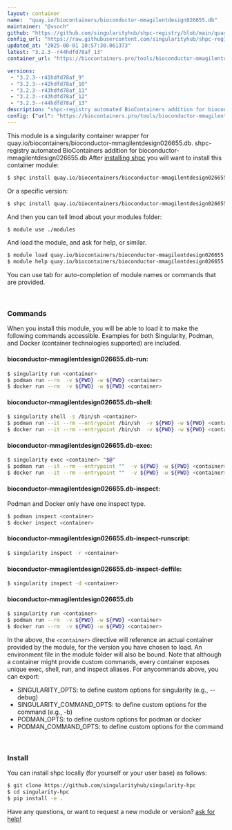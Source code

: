 ```yaml
---
layout: container
name:  "quay.io/biocontainers/bioconductor-mmagilentdesign026655.db"
maintainer: "@vsoch"
github: "https://github.com/singularityhub/shpc-registry/blob/main/quay.io/biocontainers/bioconductor-mmagilentdesign026655.db/container.yaml"
config_url: "https://raw.githubusercontent.com/singularityhub/shpc-registry/main/quay.io/biocontainers/bioconductor-mmagilentdesign026655.db/container.yaml"
updated_at: "2025-08-01 10:57:30.061373"
latest: "3.2.3--r44hdfd78af_13"
container_url: "https://biocontainers.pro/tools/bioconductor-mmagilentdesign026655.db"

versions:
 - "3.2.3--r41hdfd78af_9"
 - "3.2.3--r42hdfd78af_10"
 - "3.2.3--r43hdfd78af_11"
 - "3.2.3--r43hdfd78af_12"
 - "3.2.3--r44hdfd78af_13"
description: "shpc-registry automated BioContainers addition for bioconductor-mmagilentdesign026655.db"
config: {"url": "https://biocontainers.pro/tools/bioconductor-mmagilentdesign026655.db", "maintainer": "@vsoch", "description": "shpc-registry automated BioContainers addition for bioconductor-mmagilentdesign026655.db", "latest": {"3.2.3--r44hdfd78af_13": "sha256:ade14d90e9eb1dc26e0ab8cbf3a1848c857029d8dd947276f01879eb5c272316"}, "tags": {"3.2.3--r41hdfd78af_9": "sha256:0fb8fcca754866dd13b12867589a0ef5c1a915083d97e9480e43b83d302cee25", "3.2.3--r42hdfd78af_10": "sha256:b15bde943cec7f9907b40ee5746efa522551fa6c5c073c1b63aedefb0b8104e3", "3.2.3--r43hdfd78af_11": "sha256:dd3a959aa92b63f20b052f3afa2c12a1b22c7b297f89eb2c84714ac0aaea4fc2", "3.2.3--r43hdfd78af_12": "sha256:fd6eefebe61540d796bbb25a7b2cbaf06d021f981a8d1e61c7ba96221eeb0a11", "3.2.3--r44hdfd78af_13": "sha256:ade14d90e9eb1dc26e0ab8cbf3a1848c857029d8dd947276f01879eb5c272316"}, "docker": "quay.io/biocontainers/bioconductor-mmagilentdesign026655.db"}
---
```


This module is a singularity container wrapper for quay.io/biocontainers/bioconductor-mmagilentdesign026655.db.
shpc-registry automated BioContainers addition for bioconductor-mmagilentdesign026655.db
After [installing shpc](#install) you will want to install this container module:


```bash
$ shpc install quay.io/biocontainers/bioconductor-mmagilentdesign026655.db
```

Or a specific version:

```bash
$ shpc install quay.io/biocontainers/bioconductor-mmagilentdesign026655.db:3.2.3--r44hdfd78af_13
```

And then you can tell lmod about your modules folder:

```bash
$ module use ./modules
```

And load the module, and ask for help, or similar.

```bash
$ module load quay.io/biocontainers/bioconductor-mmagilentdesign026655.db/3.2.3--r44hdfd78af_13
$ module help quay.io/biocontainers/bioconductor-mmagilentdesign026655.db/3.2.3--r44hdfd78af_13
```

You can use tab for auto-completion of module names or commands that are provided.

<br>

### Commands

When you install this module, you will be able to load it to make the following commands accessible.
Examples for both Singularity, Podman, and Docker (container technologies supported) are included.

#### bioconductor-mmagilentdesign026655.db-run:

```bash
$ singularity run <container>
$ podman run --rm  -v ${PWD} -w ${PWD} <container>
$ docker run --rm  -v ${PWD} -w ${PWD} <container>
```

#### bioconductor-mmagilentdesign026655.db-shell:

```bash
$ singularity shell -s /bin/sh <container>
$ podman run --it --rm --entrypoint /bin/sh  -v ${PWD} -w ${PWD} <container>
$ docker run --it --rm --entrypoint /bin/sh  -v ${PWD} -w ${PWD} <container>
```

#### bioconductor-mmagilentdesign026655.db-exec:

```bash
$ singularity exec <container> "$@"
$ podman run --it --rm --entrypoint ""  -v ${PWD} -w ${PWD} <container> "$@"
$ docker run --it --rm --entrypoint ""  -v ${PWD} -w ${PWD} <container> "$@"
```

#### bioconductor-mmagilentdesign026655.db-inspect:

Podman and Docker only have one inspect type.

```bash
$ podman inspect <container>
$ docker inspect <container>
```

#### bioconductor-mmagilentdesign026655.db-inspect-runscript:

```bash
$ singularity inspect -r <container>
```

#### bioconductor-mmagilentdesign026655.db-inspect-deffile:

```bash
$ singularity inspect -d <container>
```



#### bioconductor-mmagilentdesign026655.db

```bash
$ singularity run <container>
$ podman run --rm  -v ${PWD} -w ${PWD} <container>
$ docker run --rm  -v ${PWD} -w ${PWD} <container>
```


In the above, the `<container>` directive will reference an actual container provided
by the module, for the version you have chosen to load. An environment file in the
module folder will also be bound. Note that although a container
might provide custom commands, every container exposes unique exec, shell, run, and
inspect aliases. For anycommands above, you can export:

 - SINGULARITY_OPTS: to define custom options for singularity (e.g., --debug)
 - SINGULARITY_COMMAND_OPTS: to define custom options for the command (e.g., -b)
 - PODMAN_OPTS: to define custom options for podman or docker
 - PODMAN_COMMAND_OPTS: to define custom options for the command

<br>

### Install

You can install shpc locally (for yourself or your user base) as follows:

```bash
$ git clone https://github.com/singularityhub/singularity-hpc
$ cd singularity-hpc
$ pip install -e .
```

Have any questions, or want to request a new module or version? [ask for help!](https://github.com/singularityhub/singularity-hpc/issues)
